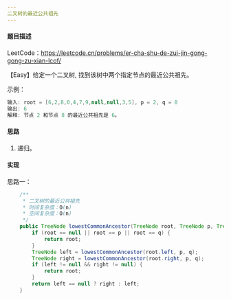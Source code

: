 ```yaml
---
二叉树的最近公共祖先
---
```


#### 题目描述

LeetCode：https://leetcode.cn/problems/er-cha-shu-de-zui-jin-gong-gong-zu-xian-lcof/

【Easy】给定一个二叉树, 找到该树中两个指定节点的最近公共祖先。

示例：

```java
输入: root = [6,2,8,0,4,7,9,null,null,3,5], p = 2, q = 8
输出: 6 
解释: 节点 2 和节点 8 的最近公共祖先是 6。
```

#### 思路

1. 递归。

#### 实现

思路一：

```java
    /**
     * 二叉树的最近公共祖先
     * 时间复杂度：O(n)
     * 空间复杂度：O(n)
     */
    public TreeNode lowestCommonAncestor(TreeNode root, TreeNode p, TreeNode q) {
        if (root == null || root == p || root == q) {
            return root;
        }
        TreeNode left = lowestCommonAncestor(root.left, p, q);
        TreeNode right = lowestCommonAncestor(root.right, p, q);
        if (left != null && right != null) {
            return root;
        }
        return left == null ? right : left;
    }
```

